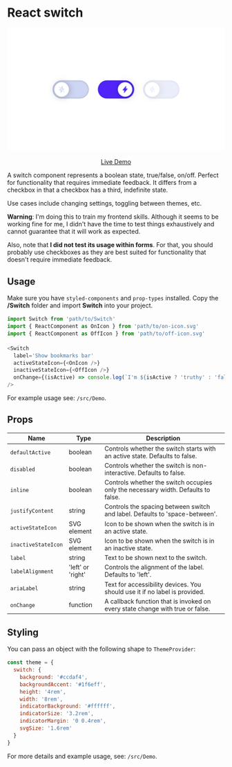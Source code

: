 # React switch

![Screenshot](./src/Demo/assets/screenshot.png)

<p style='text-align: center;'>
  <a href='https://breakshift.github.io/react-switch/'>
    Live Demo
  </a>
</p>

A switch component represents a boolean state, true/false, on/off. Perfect for functionality that requires immediate feedback. It differs from a checkbox in that a checkbox has a third, indefinite state.

Use cases include changing settings, toggling between themes, etc. 

__Warning__: I'm doing this to train my frontend skills. Although it seems to be working fine for me, I didn't have the time to test things exhaustively and cannot guarantee that it will work as expected.

Also, note that __I did not test its usage within forms__. For that, you should probably use checkboxes as they are best suited for functionality that doesn't require immediate feedback.

## Usage

Make sure you have `styled-components` and `prop-types` installed. Copy the __/Switch__ folder and import __Switch__ into your project.

```javascript
import Switch from 'path/to/Switch'
import { ReactComponent as OnIcon } from 'path/to/on-icon.svg'
import { ReactComponent as OffIcon } from 'path/to/off-icon.svg'

<Switch
  label='Show bookmarks bar'
  activeStateIcon={<OnIcon />}
  inactiveStateIcon={<OffIcon />}
  onChange={(isActive) => console.log(`I'm ${isActive ? 'truthy' : 'falsy'}.`)}
/>
```

For example usage see: `/src/Demo`.

## Props

| Name | Type | Description |
| ---- | ---- | ----------- |
| `defaultActive` | boolean | Controls whether the switch starts with an active state. Defaults to false. |
| `disabled` | boolean | Controls whether the switch is non-interactive. Defaults to false. |
| `inline` | boolean | Controls whether the switch occupies only the necessary width. Defaults to false. |
| `justifyContent` | string | Controls the spacing between switch and label. Defaults to 'space-between'. |
| `activeStateIcon` | SVG element | Icon to be shown when the switch is in an active state. |
| `inactiveStateIcon` | SVG element | Icon to be shown when the switch is in an inactive state. |
| `label` | string | Text to be shown next to the switch. |
| `labelAlignment` | 'left' or 'right' | Controls the alignment of the label. Defaults to 'left'. |
| `ariaLabel` | string | Text for accessibility devices. You should use it if no label is provided. |
| `onChange` | function | A callback function that is invoked on every state change with true or false. |

## Styling

You can pass an object with the following shape to `ThemeProvider`:

```javascript
const theme = {
  switch: {
    background: '#ccdaf4',
    backgroundAccent: '#1f6eff',
    height: '4rem',
    width: '8rem',
    indicatorBackground: '#ffffff',
    indicatorSize: '3.2rem',
    indicatorMargin: '0 0.4rem',
    svgSize: '1.6rem'
  }
}
```

For more details and example usage, see: `/src/Demo`.
